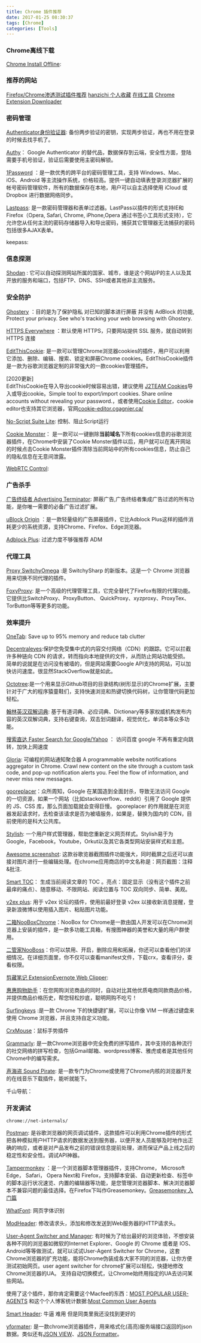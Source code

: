 ```yaml
---
title: Chrome 插件推荐
date: 2017-01-25 08:30:37
tags: [Chrome]
categories: [Tools]
---
```




### Chrome离线下载

[Chrome Install Offline](https://www.google.com/intl/en/chrome/browser/desktop/index.html?standalone=1):


### 推荐的网站


[Firefox/Chrome渗透测试插件推荐](http://www.freebuf.com/sectool/35250.html)
[hanzichi 个人收藏](https://github.com/hanzichi/personal-collections/blob/master/chrome-extension.md)
[在线工具](http://tool.lu/)
[Chrome Extension Downloader](https://link.zhihu.com/?target=http%3A//chrome-extension-downloader.com/)

### 密码管理
[Authenticator身份验证器](https://chrome.google.com/webstore/detail/authenticator/bhghoamapcdpbohphigoooaddinpkbai?utm_source=chrome-app-launcher-info-dialog): 备份两步验证的密钥，实现两步验证，再也不用在登录的时候去找手机了。

[Authy](https://chrome.google.com/webstore/detail/authy/gaedmjdfmmahhbjefcbgaolhhanlaolb?utm_source=chrome-app-launcher-info-dialog)： Google Authenticator 的替代品，数据保存到云端，安全性方面，登陆需要手机号验证，验证后需要使用主密码解锁。

[1Password](https://chrome.google.com/webstore/detail/1password-password-manage/aomjjhallfgjeglblehebfpbcfeobpgk?utm_source=chrome-app-launcher-info-dialog)  ：是一款优秀的跨平台的密码管理工具，支持 Windows、Mac、iOS、Android 等主流操作系统，价格较高。提供一键自动填表登录浏览器扩展的帐号密码管理软件，所有的数据保存在本地，用户可以自主选择使用 iCloud 或 Dropbox 进行数据网络同步。

[Lastpass](https://chrome.google.com/webstore/detail/lastpass-free-password-ma/hdokiejnpimakedhajhdlcegeplioahd?utm_source=chrome-app-launcher-info-dialog): 是一款密码管理器和表单过滤器。LastPass以插件的形式支持IE和Firefox（Opera, Safari, Chrome, iPhone,Opera 通过书签小工具形式支持），它允许您从任何主流的密码存储器导入和导出密码，捕获其它管理器无法捕获的密码包括很多AJAX表单。



keepass:

### 信息探测
[Shodan](https://chrome.google.com/webstore/detail/shodan/jjalcfnidlmpjhdfepjhjbhnhkbgleap?utm_source=chrome-app-launcher-info-dialog) : 它可以自动探测网站所属的国家、城市，谁是这个网站IP的主人以及其开放的服务和端口，包括FTP、DNS、SSH或者其他非主流服务。

### 安全防护
[Ghostery](https://chrome.google.com/webstore/detail/ghostery/mlomiejdfkolichcflejclcbmpeaniij?utm_source=chrome-app-launcher-info-dialog) ：目的是为了保护隐私 对已知的脚本进行屏蔽 并没有 AdBlock 的功能, Protect your privacy. See who's tracking your web browsing with Ghostery.

[HTTPS Everywhere](https://www.eff.org/https-everywhere) ：默认使用 HTTPS，只要网站提供 SSL 服务，就自动转到 HTTPS 连接


[EditThisCookie](https://chrome.google.com/webstore/detail/editthiscookie/fngmhnnpilhplaeedifhccceomclgfbg?utm_source=chrome-app-launcher-info-dialog): 是一款可以管理Chrome浏览器cookies的插件，用户可以利用它添加、删除、编辑、搜索、锁定和屏蔽Chrome cookies。EditThisCookie插件是一款为谷歌浏览器定制的非常强大的一款cookies管理插件。

[2020更新]  
EditThisCookie在导入导出cookie时候容易出错，建议使用 [J2TEAM Cookies](https://chrome.google.com/webstore/detail/j2team-cookies/okpidcojinmlaakglciglbpcpajaibco)导入或导出cookie。Simple tool to export/import cookies. Share online accounts without revealing your password.，或者使用[Cookie Editor](https://chrome.google.com/webstore/detail/cookie-editor/hlkenndednhfkekhgcdicdfddnkalmdm)，cookie editor也支持其它浏览器，官网[cookie-editor.cgagnier.ca/](https://cookie-editor.cgagnier.ca/)

[No-Script Suite Lite](https://chrome.google.com/webstore/detail/no-script-suite-lite/ahnanjpbkghcdgmlchbcfoiefnifjeni): 控制、阻止Script运行

[Cookie Monster](https://chrome.google.com/webstore/detail/cookie-monster/cdadghomkpbpgchnhhkaijgihmgmhddp?utm_source=chrome-app-launcher-info-dialog)： 是一款可以一键删除**当前域名**下所有cookies信息的谷歌浏览器插件，在Chrome中安装了Cookie Monster插件以后，用户就可以在离开网站的时候点击Cookie Monster插件清除当前网站中的所有cookies信息，防止自己的隐私信息在无意间泄露。

[WebRTC Control](https://chrome.google.com/webstore/detail/webrtc-control/fjkmabmdepjfammlpliljpnbhleegehm):


### 广告杀手
[广告终结者 Advertising Terminator](https://chrome.google.com/webstore/detail/%E5%B9%BF%E5%91%8A%E7%BB%88%E7%BB%93%E8%80%85/fpdnjdlbdmifoocedhkighhlbchbiikl?utm_source=chrome-app-launcher-info-dialog): 屏蔽广告,广告终结者集成广告过滤的所有功能，是你唯一需要的必备广告过滤扩展。

[uBlock Origin](https://chrome.google.com/webstore/detail/ublock-origin/cjpalhdlnbpafiamejdnhcphjbkeiagm?utm_source=chrome-app-launcher-info-dialog) ：是一款轻量级的广告屏蔽插件，它比Adblock Plus这样的插件消耗更少的系统资源，支持Chrome、Firefox、Edge浏览器。

[Adblock Plus](https://chrome.google.com/webstore/detail/adblock-plus/cfhdojbkjhnklbpkdaibdccddilifddb?utm_source=chrome-app-launcher-info-dialog): 过滤力度不够强推荐 ADM


### 代理工具
[Proxy SwitchyOmega](https://chrome.google.com/webstore/detail/proxy-switchyomega/padekgcemlokbadohgkifijomclgjgif?utm_source=chrome-app-launcher-info-dialog) :是 SwitchySharp 的新版本。这是一个 Chrome 浏览器用来切换不同代理的插件。

[FoxyProxy](https://chrome.google.com/webstore/detail/foxyproxy-standard/gcknhkkoolaabfmlnjonogaaifnjlfnp?utm_source=chrome-app-launcher-info-dialog): 是一个高级的代理管理工具，它完全替代了Firefox有限的代理功能。它提供比SwitchProxy、ProxyButton、 QuickProxy、xyzproxy、ProxyTex、TorButton等等更多的功能。


### 效率提升

[OneTab](https://chrome.google.com/webstore/detail/onetab/chphlpgkkbolifaimnlloiipkdnihall): Save up to 95% memory and reduce tab clutter

[Decentraleyes](https://chrome.google.com/webstore/detail/decentraleyes/ldpochfccmkkmhdbclfhpagapcfdljkj):保护您免受集中式的内容交付网络（CDN）的跟踪。它可以拦截许多种链向 CDN 的请求，转而指向本地提供的文件，从而防止网站功能受损。
简单的说就是在访问没有被墙的，但是网站需要Google API支持的网站，可以加快访问速度。很显然StackOverflow就是如此。

[Octotree](https://chrome.google.com/webstore/detail/octotree/bkhaagjahfmjljalopjnoealnfndnagc?utm_source=chrome-app-launcher-info-dialog):是一个用来显示Github项目的目录结构(树形显示)的Chrome扩展，主要针对于广大的程序猿童鞋们，支持快速浏览和热键切换代码树，让你管理代码更加轻松。

[翰林英汉双解词典](https://chrome.google.com/webstore/detail/%E7%BF%B0%E6%9E%97%E8%8B%B1%E6%B1%89%E5%8F%8C%E8%A7%A3%E8%AF%8D%E5%85%B8/fidicgekecdkdmkjghdgadgdmcfodfid): 基于有道词典、必应词典、Dictionary等多家权威机构发布内容的英汉双解词典，支持右键查询，双击划词翻译，视觉优化，单词本等众多功能。


[搜索直达 Faster Search for Google/Yahoo](https://chrome.google.com/webstore/detail/faster-search-for-googley/mkpejojlockjoldbdbbgbibeogmemjfk) ：
访问百度 google 不再有重定向跳转，加快上网速度

[Gloria](https://gloria.pub/): 可编程的网站通知聚合器 A programmable website notifications aggregator in Chrome. Crawl new content on the site through a custom task code, and pop-up notification alerts you. Feel the flow of information, and never miss new messages.

[gooreplacer](http://liujiacai.net/gooreplacer/)：众所周知，Google 在某国造到全面封杀，导致无法访问 Google 的一切资源，如果一个网站（比如stackoverflow、reddit）引用了 Google 提供的 JS、CSS 库，那么页面加载就会变得巨慢。
gooreplacer 的作用就是在浏览器发起请求时，去检查该请求是否为被墙服务，如果是，替换为国内的 CDN，目前使用的是科大公共库。

[Stylish](https://chrome.google.com/webstore/detail/stylish-custom-themes-for/fjnbnpbmkenffdnngjfgmeleoegfcffe): 一个用户样式管理器，帮助您重新定义网页样式。Stylish易于为Google，Facebook，Youtube，Orkut以及其它各类型网站安装样式和主题。

[Awesome screenshot](https://chrome.google.com/webstore/detail/awesome-screenshot-screen/nlipoenfbbikpbjkfpfillcgkoblgpmj): 这款谷歌览器截图插件功能强大，同时截屏之后还可以直接对图片进行一些编辑处理。在chrome应用商店的中文名称是：网页截图：注释&批注.

[Smart TOC](https://chrome.google.com/webstore/detail/smart-toc/lifgeihcfpkmmlfjbailfpfhbahhibba)： 生成当前阅读文章的 TOC 。亮点：固定显示（没有这个插件之前最痒的痛点）、随意移动、不限网站、阅读位置与 TOC 双向同步、简单、美观。



[v2ex plus](https://chrome.google.com/webstore/detail/v2ex-plus/daeclijmnojoemooblcbfeeceopnkolo): 用于 v2ex 论坛的插件，使用前最好登录 v2ex 以接收新消息提醒，登录新浪微博以使用插入图片、粘贴图片功能。

[二箱NooBoxChrome](https://chrome.google.com/webstore/detail/noobox/kidibbfcblfbbafhnlanccjjdehoahep)：NooBox for Chrome是一款由国人开发可以在Chrome浏览器上安装的插件，是一款多功能工具箱，有搜图神器的美誉和大量的用户群使用。

[二管家NooBoss](https://chrome.google.com/webstore/detail/nooboss/aajodjghehmlpahhboidcpfjcncmcklf)：你可以禁用、开启，删除应用和拓展，你还可以查看他们的详细情况。在详细页面里，你不仅可以查看manifest文件，下载crx，查看评分，查看权限。

[剪藏笔记 ExtensionEvernote Web Clipper](https://chrome.google.com/webstore/detail/evernote-web-clipper/pioclpoplcdbaefihamjohnefbikjilc):

[惠惠购物助手](https://chrome.google.com/webstore/detail/%E6%83%A0%E6%83%A0%E8%B4%AD%E7%89%A9%E5%8A%A9%E6%89%8B/ohjkicjidmohhfcjjlahfppkdblibkkb)：在您网购浏览商品的同时，自动对比其他优质电商同款商品价格，并提供商品价格历史，帮您轻松抄底，聪明网购不吃亏！


[Surfingkeys](https://chrome.google.com/webstore/detail/surfingkeys/gfbliohnnapiefjpjlpjnehglfpaknnc) :是一款 Chrome 下的快捷键扩展，可以让你像 VIM 一样通过键盘来使用 Chrome 浏览器，并且支持自定义功能。

[CrxMouse](https://chrome.google.com/webstore/detail/crxmouse-chrome-gestures/jlgkpaicikihijadgifklkbpdajbkhjo)：鼠标手势插件

[Grammarly](https://chrome.google.com/webstore/detail/grammarly-for-chrome/kbfnbcaeplbcioakkpcpgfkobkghlhen): 是一款Chrome浏览器中完全免费的拼写插件，其中支持的各种流行的社交网络的拼写检查，包括Gmail邮箱、wordpress博客、雅虎或者是其他任何Chrome中的编写需求。

[声海盗 Sound Pirate](https://chrome.google.com/webstore/detail/%E5%A3%B0%E6%B5%B7%E7%9B%97/idleenniidjlnmnjkjmmnocnkmjibadd): 是一款专门为Chrome或使用了Chrome内核的浏览器开发的在线音乐下载插件，能听就能下。

千山导航：

### 开发调试
`chrome://net-internals/`

[Postman](https://chrome.google.com/webstore/detail/postman/fhbjgbiflinjbdggehcddcbncdddomop): 是谷歌浏览器的网页调试插件，这款插件可以利用Chrome插件的形式把各种模拟用户HTTP请求的数据发送到服务器，以便开发人员能够及时地作出正确的响应，或者是对产品发布之前的错误信息提前处理，进而保证产品上线之后的稳定性和安全性。调试API神器。

[Tampermonkey](https://chrome.google.com/webstore/detail/tampermonkey/dhdgffkkebhmkfjojejmpbldmpobfkfo) ：是一个浏览器脚本管理器插件，支持Chrome， Microsoft Edge， Safari， Opera Next和 Firefox，支持脚本安装、自动更新检查、标签中的脚本运行状况速览、内置的编辑器等功能，是您管理浏览器脚本、解决浏览器脚本不兼容问题的最佳选择。在Firefox下叫作Greasemonkey。[Greasemonkey 入门篇](http://www.ibm.com/developerworks/cn/opensource/os-cn-greasemonkey/index.html)

[WhatFont](https://chrome.google.com/webstore/detail/whatfont/jabopobgcpjmedljpbcaablpmlmfcogm): 网页字体识别

[ModHeader](https://chrome.google.com/webstore/detail/modheader/idgpnmonknjnojddfkpgkljpfnnfcklj): 修改请求头，添加和修改发送到Web服务器的HTTP请求头。

[User-Agent Switcher and Manager](https://chrome.google.com/webstore/detail/user-agent-switcher-and-m/bhchdcejhohfmigjafbampogmaanbfkg): 有时候为了给出最好的浏览体验，不想安装各种不同的浏览器如微软的Internet Explorer、Google 的 Chrome 或者是 IOS、 Android等等做测试，就可以试试User-Agent Switcher for Chrome，这套 Chrome浏览器的扩充功能，能将Chrome伪装成各大家不同的浏览器，让你方便测试初始网页。user agent switcher for chrome扩展可以轻松，快捷地修改Chrome浏览器的UA。 支持自动切换模式，让Chrome始终用指定的UA去访问某些网站。

使用了这个插件，那你肯定需要这个Macfee的东西：[MOST POPULAR USER-AGENTS](http://www.browser-info.net/useragents) 和这个个人博客统计数据:[Most Common User Agents](https://techblog.willshouse.com/2012/01/03/most-common-user-agents/)


[Smart Header](https://chrome.google.com/webstore/detail/smart-header/ncgnmldbedmbadafajhjeahmafdmggbp): 牛逼 难用 但是同类里我还没找到更好的

[yformater](https://chrome.google.com/webstore/detail/yformater/eaomiplfdajdfecncbllnmgbdccdblkf): 是一款chrome浏览器插件，用来格式化(高亮)服务端接口返回的json数据。类似还有[JSON VIEW](https://chrome.google.com/webstore/detail/json-viewer/gbmdgpbipfallnflgajpaliibnhdgobh)、[JSON Formatter](https://chrome.google.com/webstore/detail/json-formatter/bcjindcccaagfpapjjmafapmmgkkhgoa)。
